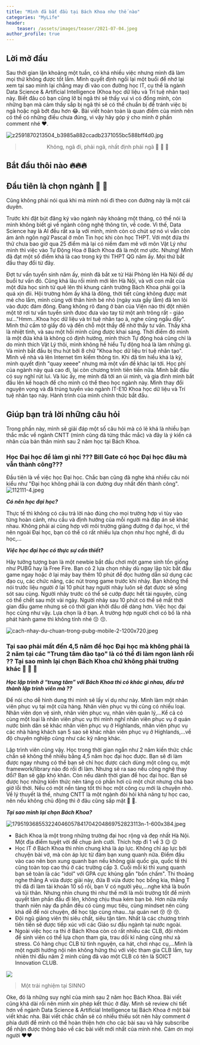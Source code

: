 ```yaml
---
title: "Mình đã bắt đầu tại Bách Khoa như thế nào"
categories: "MyLife"
header:
    teaser: /assets/images/teaser/2021-07-04.jpeg
author_profile: true
---
```


## Lời mở đầu

Sau thời gian lặn khoảng một tuần, có khá nhiều việc nhưng mình đã làm mọi thứ không được tốt lắm. Mình quyết định ngồi lại một buổi để nhớ lại xem tại sao mình lại chẳng may đi vào con đường học IT, cụ thể là ngành Data Science & Artificial Intelligence (Khoa học dữ liệu và Trí tuệ nhân tạo) này. Biết đâu có bạn cũng lỡ bị ngã thì sẽ thấy vui vì có đồng minh, còn những bạn mà cảm thấy sắp bị ngã thì sẽ có thể chuẩn bị để tránh việc bị ngã hoặc ngã bớt đau hơn 😂. Bài viết hoàn toàn là quan điểm của mình nên có thể có những điều chưa đúng, vì vậy hãy góp ý cho mình ở phần comment nhé ❤️.

![z2591870213504_b3985a882ccadb2371055bc588bff4d0.jpg](https://cdn.hashnode.com/res/hashnode/image/upload/v1625342819011/cHPpG_qlw.jpeg)

> <p align='center'> Không, ngã đi, phải ngã, nhất định phải ngã 💁 💁 💁 </p>

## Bắt đầu thôi nào 🔥🔥🔥

## Đầu tiên là chọn ngành 🥰 🥰

Cũng không phải nói quá khi mà mình nói đi theo con đường này là một cái duyên.

Trước khi đặt bút đăng ký vào ngành này khoảng một tháng, có thể nói là mình không biết gì về ngành công nghệ thông tin, về code. Vì thế, Data Science hay là AI đều rất xa lạ với mình, mình còn có chút sợ nó vì vẫn còn ám ảnh ngôn ngữ Pascal ở môn Tin học khi còn học THPT. Với một đứa thi thử chưa bao giờ qua 25 điểm mà lại có niềm đam mê với môn Vật Lý như mình thì việc vào Tự Động Hoa ở Bách Khoa đã là một mơ ước. Nhưng! Mình đã đạt một số điểm khá là cao trong kỳ thi THPT QG năm ấy. Mọi thứ bắt đầu thay đổi từ đây.

Đợt tư vấn tuyển sinh năm ấy, mình đã bắt xe từ Hải Phòng lên Hà Nội để dự buổi tư vấn đó. Cũng khá lâu rồi mình mới lên Hà Nội, và với con mắt của một đứa học sinh từ quê lên thì khung cảnh trường Bách Khoa phải gọi là quá xịn đii. Hội trường hôm ấy khá là đông, thời tiết cũng không được mát mẻ cho lắm, mình cùng với thân hình bé nhỏ (ngày xưa gầy lắm) đã len lỏi vào được đám đông. Đang không rõ đang ở bàn của Viện nào thì đột nhiên một tờ rơi tư vấn tuyển sinh đưoc đưa vào tay từ một anh trông rất - giáo sư..."Hmm...Khoa học dữ liệu và trí tuệ nhân tạo à, nghe cũng ngầu đấy". Mình thử cầm tờ giấy đó và đến chỗ một thầy để nhờ thầy tư vấn. Thầy khá là nhiệt tình, và sau một hồi mình cũng được khai sáng. Thời điểm đó mình là một đứa khá là không có định hướng, mình thích Tự động hoá cũng chỉ là do mình thích Vật Lý thôi, mình không hề hiểu Tự động hoá là làm những gì. Và mình bắt đầu bị thu hút bởi 8 chữ "Khoa học dữ liệu trí tuệ nhân tạo". Mình về nhà và lên Internet tìm kiếm thông tin. Khi đã tìm hiểu khá là kỹ, mình quyết định "quay xeeee" nhưng mà một vấn đề khác lại tới. Học phí của ngành này quá cao đi, lại còn chương trình tiên tiến nữa. Mình bắt đầu có suy nghĩ rút lui. Và lúc ấy, mẹ mình đã tới an ủi mình, và gia đình mình bắt đầu lên kế hoạch để cho mình có thể theo học ngành này. Mình thay đổi nguyện vọng và đã trúng tuyển vào ngành IT-E10 Khoa học dữ liệu và Trí tuệ nhân tạo này. Hành trình của mình chính thức bắt đầu.

## Giúp bạn trả lời những câu hỏi

Trong phần này, mình sẽ giải đáp một số câu hỏi mà có lẽ khá là nhiều bạn thắc mắc về ngành CNTT (mình cũng đã từng thắc mắc) và đây là ý kiến cá nhân của bản thân mình sau 2 năm học tại Bách Khoa.

### Học Đại học để làm gì nhỉ ??? Bill Gate có học Đại học đâu mà vẫn thành công???

Đầu tiên là về việc học Đại học. Chắc bạn cũng đã nghe khá nhiều câu nói kiểu như "Đại học không phải là con đường duy nhất đến thành công".
![112111-4.jpeg](https://cdn.hashnode.com/res/hashnode/image/upload/v1625346255100/Q4TBTvVW3.jpeg)

_**Có nên học đại học?**_

Thực tế thì không có câu trả lời nào đúng cho mọi trường hợp vì tùy vào từng hoàn cảnh, nhu cầu và định hướng của mỗi người mà đáp án sẽ khác nhau. Không phải ai cũng hợp với môi trường giảng đường ở đại học, vì thế nên ngoài Đại học, bạn có thể có rất nhiều lựa chọn như học nghề, đi du học,...

_**Việc học đại học có thực sự cần thiết?**_

Hãy tưởng tượng bạn là một newbie bắt đầu chơi một game sinh tồn giống như PUBG hay là Free Fire. Bạn có 2 lựa chọn nhảy dù ngay lập tức bắt đầu game ngay hoặc ở lại máy bay thêm 10 phút để đọc hướng dẫn sử dụng các đạo cụ, các chức năng, các nút trong game trước khi nhảy. Bạn không thể nói trước liệu người ở lại 10 phút hay người nhảy luôn sẽ đạt được sẽ sống sót sau cùng. Người nhảy trước có thể sẽ cướp được hết tài nguyên, cũng có thể chết sau một vài ngày. Người nhảy sau 10 phút có thể sẽ mất thời gian đầu game nhưng sẽ có thời gian khởi đầu dễ dàng hơn. Việc học đại học cũng như vậy. Lựa chọn là ở bạn. À trường hợp người chơi có bố là nhà phát hành game thì không tính nhé 😗 😗.

![cach-nhay-du-chuan-trong-pubg-mobile-2-1200x720.jpeg](https://cdn.hashnode.com/res/hashnode/image/upload/v1625346415014/ttpX8SmQo.jpeg)

### Tại sao phải mất đến 4,5 năm để học Đại học mà không phải là 2 năm tại các "Trung tâm đào tạo" là có thể đi làm ngon lành rồi ?? Tại sao mình lại chọn Bách Khoa chứ không phải trường khác 🥴 🥴 🥴

_**Học lập trình ở “trung tâm” với Bách Khoa thì có khác gì nhau, đều trở thành lập trình viên mà ??**_

Để nói cho dễ hình dung thì mình sẽ lấy ví dụ như này. Mình làm một nhân viên phục vụ tại một cửa hàng. Nhân viên phục vụ thì cũng có nhiều loại. Nhân viên dọn vệ sinh, nhân viên phục vụ, nhân viên quản lý,...Kể cả có cùng một loại là nhân viên phục vụ thì mình nghĩ nhân viên phục vụ ở quán nước bình dân sẽ khác nhân viên phục vụ ở Highlands, nhân viên phục vụ các nhà hàng khách sạn 5 sao sẽ khác nhân viên phục vụ ở Highlands,...về độ chuyên nghiệp cũng như các kỹ năng khác.

Lập trình viên cũng vậy. Học trong thời gian ngắn như 2 năm kiến thức chắc chắn sẽ không thể nhiều bằng 4,5 năm học đại học được. Bạn sẽ đi làm được ngay nhưng có thể bạn sẽ chỉ học được cách dùng một công cụ, một framework/library nào đó rồi đi làm. Nhưng sẽ ra sao nếu công nghệ thay đổi? Bạn sẽ gặp khó khăn. Còn nếu dành thời gian để học đại học. Bạn sẽ được học những kiến thức nên tảng có phần hơi cũ một chút nhưng chả bao giờ lỗi thời. Nếu có một nền tảng tốt thì học một công cụ mới là chuyện nhỏ. Về lý thuyết là thế, nhưng CNTT là một ngành đòi hỏi khả năng tự học cao, nên nếu không chủ động thì ở đâu cũng sấp mặt 💪 💪.

_**Tại sao mình lại chọn Bách Khoa?**_

![179519368553224046057841704204869752823113n-1-600x384.jpeg](https://cdn.hashnode.com/res/hashnode/image/upload/v1625346849409/wkOsLSMSM.jpeg)

- Bách Khoa là một trong những trường đại học rộng và đẹp nhất Hà Nội. Một địa điểm tuyệt vời để chụp ảnh cưới. Thích hợp đi 1 về 3 😉 😉
- Học IT ở Bách Khoa thì nhìn chung khá là áp lực. Không chỉ áp lực bởi chuyện bài vở, mà còn áp lực từ đám bạn xung quanh nữa. Điểm đầu vào cao nên bọn xung quanh bạn nếu không giải quốc gia, quốc tế thì cũng toàn top cao thủ ở các trường cấp 3. Cuối mỗi kì thì xung quanh bạn sẽ toàn là các "idol" với GPA cực khủng gần "bốn chấm". Thi thoảng nghe thằng A vừa được giải này, đứa B vừa được học bổng kia, thằng T thì đã đi làm tài khoản 10 số rồi, bạn V có người yêu,...nghe khá là buồn và tủi thân. Nhưng nhìn chung thì như thế mới là môi trường tốt để mình quyết tâm phấn đấu đi lên, không chịu thua kém bạn bè. Hơn nữa mấy thanh niên này đa phần đều có cùng mục tiêu, cùng mindset nên cũng khá dễ để nói chuyện, để học tập cùng nhau...tại quán net 😚 😚 😚.
- Đội ngũ giảng viên thì siêu chất, siêu tận tâm. Nhất là các chương trình tiên tiến sẽ được tiếp xúc với các Giáo sư đầu ngành tại nước ngoài.
- Ngoài việc học ra thì ở Bách Khoa còn có rất nhiều các CLB, đội nhóm để sinh viên có thể lựa chọn tham gia, trau dồi kĩ năng cũng như xả stress. Có hàng chục CLB từ tình nguyện, ca hát, chơi nhạc cụ,...Mình là một người hướng nội nên không hứng thú với việc tham gia CLB lắm, tuy nhiên thì đầu năm 2 mình cũng đã vào một CLB có tên là SOICT Innovation CLUB.

![ ](https://cdn.hashnode.com/res/hashnode/image/upload/v1625380801119/BPRzGujG_.jpeg)

> Một trải nghiệm tại SINNO

Oke, đó là những suy nghĩ của mình sau 2 năm học Bách Khoa. Bài viết cũng khá dài rồi nên mình xin phép kết thúc ở đây. Mình sẽ review chi tiết hơn về ngành Data Science & Artificial Intelligence taị Bách Khoa ở một bài viết khác nha. Bài viết chắc chắn sẽ có nhiều thiếu sót nên hãy comment ở phía dưới để mình có thể hoàn thiện hơn cho các bài sau và hãy subscribe để nhận được thông báo về các bài viết mới nhất của mình nhé. Cám ơn mọi người ❤️❤️
